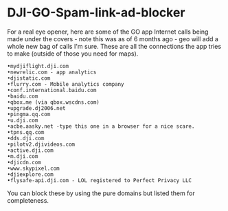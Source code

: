 # DJI-GO-Spam-link-ad-blocker
For a real eye opener, here are some of the GO app Internet calls being made under the covers - note this was as of 6 months ago - geo will add a whole new bag of calls I'm sure.
These are all the connections the app tries to make (outside of those you need for maps).
```
•mydjiflight.dji.com
•newrelic.com - app analytics
•djistatic.com
•flurry.com - Mobile analytics company
•conf.international.baidu.com
•baidu.com
•qbox.me (via qbox.wscdns.com)
•upgrade.dj2006.net
•pingma.qq.com
•u.dji.com
•acbe.aasky.net -type this one in a browser for a nice scare.
•tpns.qq.com
•dds.dji.com
•pilotv2.djivideos.com
•active.dji.com
•m.dji.com
•djicdn.com
•www.skypixel.com
•djiexplore.com
•flysafe-api.dji.com - LOL registered to Perfect Privacy LLC
````
You can block these by using the pure domains but listed them for completeness.

